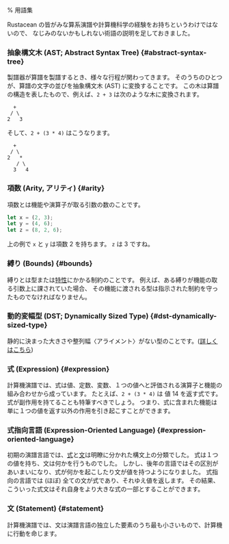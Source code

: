 % 用語集

Rustacean の皆がみな算系演譜や計算機科学の経験をお持ちというわけではないので、
なじみのないかもしれない術語の説明を足しておきました。

<!--Not every Rustacean has a background in systems programming, nor in computer
science, so we've added explanations of terms that might be unfamiliar.-->

### 抽象構文木 (AST; Abstract Syntax Tree) {#abstract-syntax-tree}

<!-- ### Abstract Syntax Tree -->

製譜器が算譜を製譜するとき、様々な行程が関わってきます。
そのうちのひとつが、算譜の文字の並びを抽象構文木 (AST) に変換することです。
この木は算譜の構造を表したもので、例えば、`2 + 3` は次のような木に変換されます。

<!--When a compiler is compiling your program, it does a number of different things.
One of the things that it does is turn the text of your program into an
‘abstract syntax tree’, or ‘AST’. This tree is a representation of the structure
of your program. For example, `2 + 3` can be turned into a tree:-->

```text
  +
 / \
2   3
```

そして、`2 + (3 * 4)` はこうなります。

<!-- And `2 + (3 * 4)` would look like this: -->

```text
  +
 / \
2   *
   / \
  3   4
```

### 項数 (Arity, アリティ) {#arity}

<!-- ### Arity -->

項数とは機能や演算子が取る引数の数のことです。

<!-- Arity refers to the number of arguments a function or operation takes. -->

```rust
let x = (2, 3);
let y = (4, 6);
let z = (8, 2, 6);
```

上の例で `x` と `y` は項数 2 を持ちます。 `z` は 3 ですね。

<!-- In the example above `x` and `y` have arity 2. `z` has arity 3. -->

### 縛り (Bounds) {#bounds}

<!-- ### Bounds -->

縛りとは型または[特性][traits]にかかる制約のことです。
例えば、ある縛りが機能の取る引数上に課されていた場合、
その機能に渡される型は指示された制約を守ったものでなければなりません。

<!-- Bounds are constraints on a type or [trait][traits]. For example, if a bound
is placed on the argument a function takes, types passed to that function
must abide by that constraint. -->

[traits]: traits.html


### 動的変幅型 (DST; Dynamically Sized Type) {#dst-dynamically-sized-type}

<!-- ### DST (Dynamically Sized Type) -->

静的に決まった大きさや整列幅〈アライメント〉がない型のことです。([詳しくはこちら][link])

<!-- A type without a statically known size or alignment. ([more info][link]) -->

[link]: ../nomicon/exotic-sizes.html#dynamically-sized-types-dsts

### 式 (Expression) {#expression}

<!-- ### Expression -->

計算機演譜では、式は値、定数、変数、１つの値へと評価される演算子と機能の組み合わせから成っています。
たとえば、`2 + (3 * 4)` は 値 14 を返す式です。
式が副作用を持てることも特筆すべきでしょう。
つまり、式に含まれた機能は単に１つの値を返す以外の作用を引き起こすことができます。

<!--In computer programming, an expression is a combination of values, constants,
variables, operators and functions that evaluate to a single value. For example,
`2 + (3 * 4)` is an expression that returns the value 14. It is worth noting
that expressions can have side-effects. For example, a function included in an
expression might perform actions other than simply returning a value.-->

### 式指向言語 (Expression-Oriented Language) {#expression-oriented-language}

<!-- ### Expression-Oriented Language -->

初期の演譜言語では、[式][expression]と[文][statement]は明瞭に分かれた構文上の分類でした。
式は１つの値を持ち、文は何かを行うものでした。
しかし、後年の言語ではその区別があいまいになり、式が何かを起こしたり文が値を持つようになりました。
式指向の言語では (ほぼ) 全ての文が式であり、それゆえ値を返します。
その結果、こういった式文はそれ自身をより大きな式の一部とすることができます。

<!--In early programming languages, [expressions][expression] and
[statements][statement] were two separate syntactic categories: expressions had
a value and statements did things. However, later languages blurred this
distinction, allowing expressions to do things and statements to have a value.
In an expression-oriented language, (nearly) every statement is an expression
and therefore returns a value. Consequently, these expression statements can
themselves form part of larger expressions.-->

[expression]: glossary.html#expression
[statement]: glossary.html#statement

### 文 (Statement) {#statement}

<!-- ### Statement -->

計算機演譜では、文は演譜言語の独立した要素のうち最も小さいもので、計算機に行動を命じます。

<!--In computer programming, a statement is the smallest standalone element of a
programming language that commands a computer to perform an action.-->
